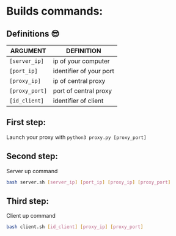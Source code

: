 # Builds commands:

## Definitions :sunglasses:

| ARGUMENT       | DEFINITION              |
| -------------- | ----------------------- |
| `[server_ip]`  | ip of your computer     |
| `[port_ip]`    | identifier of your port |
| `[proxy_ip]`   | ip of central proxy     |
| `[proxy_port]` | port of central proxy   |
| `[id_client]`  | identifier of client    |

## First step:

Launch your proxy with `python3 proxy.py [proxy_port]`

## Second step:

Server up command

```bash
bash server.sh [server_ip] [port_ip] [proxy_ip] [proxy_port]
```

## Third step:

Client up command

```bash
bash client.sh [id_client] [proxy_ip] [proxy_port]
```
